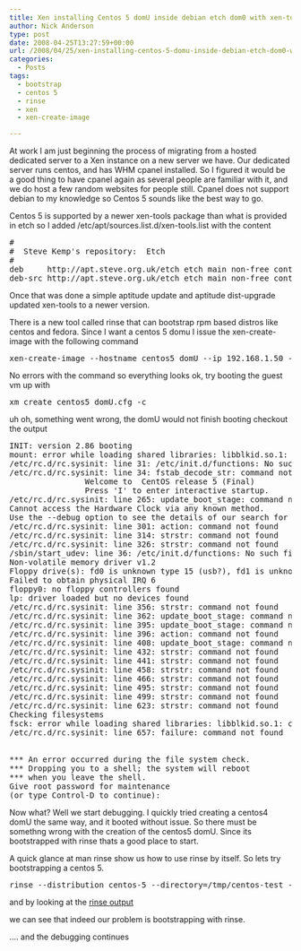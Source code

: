 ```yaml
---
title: Xen installing Centos 5 domU inside debian etch dom0 with xen-tools and rinse
author: Nick Anderson
type: post
date: 2008-04-25T13:27:59+00:00
url: /2008/04/25/xen-installing-centos-5-domu-inside-debian-etch-dom0-with-xen-tools-and-rinse/
categories:
  - Posts
tags:
  - bootstrap
  - centos 5
  - rinse
  - xen
  - xen-create-image

---
```

At work I am just beginning the process of migrating from a hosted dedicated server to a Xen instance on a new server we have. Our dedicated server runs centos, and has WHM cpanel installed. So I figured it would be a good thing to have cpanel again as several people are familiar with it, and we do host a few random websites for people still. Cpanel does not support debian to my knowledge so Centos 5 sounds like the best way to go.<!--more-->

<!--adsense-->Centos 5 is supported by a newer xen-tools package than what is provided in etch so I added /etc/apt/sources.list.d/xen-tools.list with the content 

<pre class="brush: bash; title: ; notranslate" title="">#
#  Steve Kemp's repository:  Etch
#
deb     http://apt.steve.org.uk/etch etch main non-free contrib
deb-src http://apt.steve.org.uk/etch etch main non-free contrib
</pre>

Once that was done a simple aptitude update and aptitude dist-upgrade updated xen-tools to a newer version.
  
There is a new tool called rinse that can bootstrap rpm based distros like centos and fedora. Since I want a centos 5 domu I issue the xen-create-image with the following command

<pre class="brush: bash; title: ; notranslate" title="">xen-create-image --hostname centos5_domU --ip 192.168.1.50 --install-method rinse  --force --dist centos-5 --arch=amd64
</pre>

No errors with the command so everything looks ok, try booting the guest vm up with 

<pre class="brush: bash; title: ; notranslate" title="">xm create centos5_domU.cfg -c
</pre>

uh oh, something went wrong, the domU would not finish booting checkout the output

<pre class="brush: plain; title: ; notranslate" title="">INIT: version 2.86 booting
mount: error while loading shared libraries: libblkid.so.1: cannot open shared object file:No such file or directory
/etc/rc.d/rc.sysinit: line 31: /etc/init.d/functions: No such file or directory
/etc/rc.d/rc.sysinit: line 34: fstab_decode_str: command not found
                Welcome to  CentOS release 5 (Final)
                Press 'I' to enter interactive startup.
/etc/rc.d/rc.sysinit: line 265: update_boot_stage: command not found
Cannot access the Hardware Clock via any known method.
Use the --debug option to see the details of our search for an access method.
/etc/rc.d/rc.sysinit: line 301: action: command not found
/etc/rc.d/rc.sysinit: line 314: strstr: command not found
/etc/rc.d/rc.sysinit: line 326: strstr: command not found
/sbin/start_udev: line 36: /etc/init.d/functions: No such file or directory
Non-volatile memory driver v1.2
Floppy drive(s): fd0 is unknown type 15 (usb?), fd1 is unknown type 15 (usb?)
Failed to obtain physical IRQ 6
floppy0: no floppy controllers found
lp: driver loaded but no devices found
/etc/rc.d/rc.sysinit: line 356: strstr: command not found
/etc/rc.d/rc.sysinit: line 362: update_boot_stage: command not found
/etc/rc.d/rc.sysinit: line 395: update_boot_stage: command not found
/etc/rc.d/rc.sysinit: line 396: action: command not found
/etc/rc.d/rc.sysinit: line 408: update_boot_stage: command not found
/etc/rc.d/rc.sysinit: line 432: strstr: command not found
/etc/rc.d/rc.sysinit: line 441: strstr: command not found
/etc/rc.d/rc.sysinit: line 458: strstr: command not found
/etc/rc.d/rc.sysinit: line 466: strstr: command not found
/etc/rc.d/rc.sysinit: line 495: strstr: command not found
/etc/rc.d/rc.sysinit: line 499: strstr: command not found
/etc/rc.d/rc.sysinit: line 623: strstr: command not found
Checking filesystems
fsck: error while loading shared libraries: libblkid.so.1: cannot open shared object file: No such file or directory
/etc/rc.d/rc.sysinit: line 657: failure: command not found


*** An error occurred during the file system check.
*** Dropping you to a shell; the system will reboot
*** when you leave the shell.
Give root password for maintenance
(or type Control-D to continue):
</pre>

Now what? Well we start debugging. I quickly tried creating a centos4 domU the same way, and it booted without issue. So there must be somethng wrong with the creation of the centos5 domU. Since its bootstrapped with rinse thats a good place to start.
  
<!--adsense-->


  
A quick glance at man rinse show us how to use rinse by itself. So lets try bootstrapping a centos 5.

<pre class="brush: bash; title: ; notranslate" title="">rinse --distribution centos-5 --directory=/tmp/centos-test --arch=amd64
</pre>

and by looking at the [rinse output][1]
  
we can see that indeed our problem is bootstrapping with rinse.
  
&#8230;. and the debugging continues

 [1]: http://www.cmdln.org/wp-content/uploads/2008/04/rinse.log